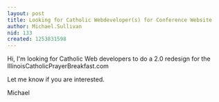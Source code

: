 ```yaml
---
layout: post
title: Looking for Catholic Webdeveloper(s) for Conference Website
author: Michael.Sullivan
nid: 133
created: 1253831598
---
```

<p>Hi, I'm looking for Catholic Web developers to do a 2.0 redesign for the IllinoisCatholicPrayerBreakfast.com</p>
<p>Let me know if you are interested.&nbsp;</p>
<p>Michael&nbsp;</p>
